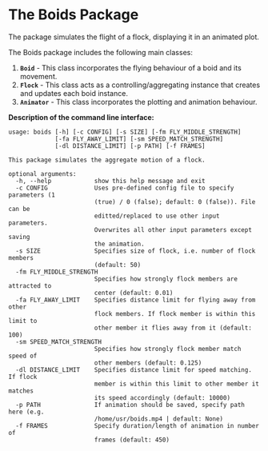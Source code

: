 # The Boids Package

The package simulates the flight of a flock, displaying it in an animated plot.

The Boids package includes the following main classes:

1. <b><code>Boid</code></b> - This class incorporates the flying behaviour of a boid and its movement.
2. <b><code>Flock</code></b> - This class acts as a controlling/aggregating instance that creates and updates each boid instance.
3. <b><code>Animator</code></b> - This class incorporates the plotting and animation behaviour.


<b>Description of the command line interface:</b>

```
usage: boids [-h] [-c CONFIG] [-s SIZE] [-fm FLY_MIDDLE_STRENGTH]
             [-fa FLY_AWAY_LIMIT] [-sm SPEED_MATCH_STRENGTH]
             [-dl DISTANCE_LIMIT] [-p PATH] [-f FRAMES]

This package simulates the aggregate motion of a flock.

optional arguments:
  -h, --help            show this help message and exit
  -c CONFIG             Uses pre-defined config file to specify parameters (1
                        (true) / 0 (false); default: 0 (false)). File can be
                        editted/replaced to use other input parameters.
                        Overwrites all other input parameters except saving
                        the animation.
  -s SIZE               Specifies size of flock, i.e. number of flock members
                        (default: 50)
  -fm FLY_MIDDLE_STRENGTH
                        Specifies how strongly flock members are attracted to
                        center (default: 0.01)
  -fa FLY_AWAY_LIMIT    Specifies distance limit for flying away from other
                        flock members. If flock member is within this limit to
                        other member it flies away from it (default: 100)
  -sm SPEED_MATCH_STRENGTH
                        Specifies how strongly flock member match speed of
                        other members (default: 0.125)
  -dl DISTANCE_LIMIT    Specifies distance limit for speed matching. If flock
                        member is within this limit to other member it matches
                        its speed accordingly (default: 10000)
  -p PATH               If animation should be saved, specify path here (e.g.
                        /home/usr/boids.mp4 | default: None)
  -f FRAMES             Specify duration/length of animation in number of
                        frames (default: 450)
```
